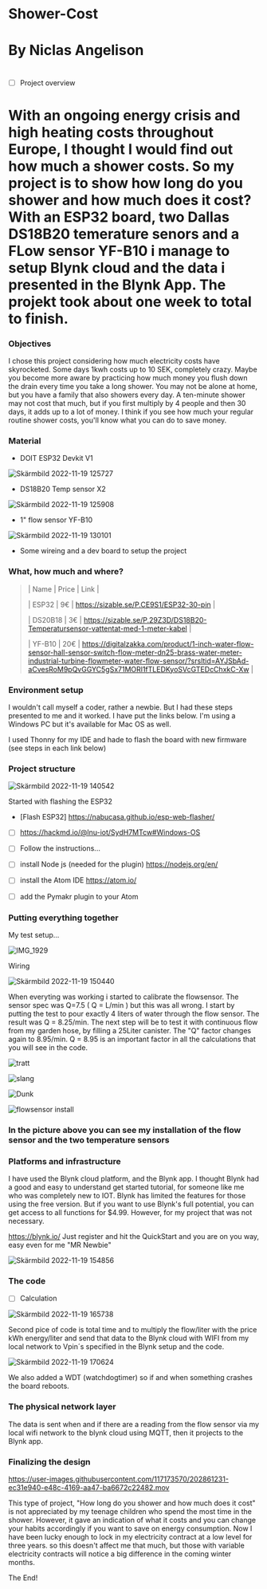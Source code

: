 # Shower-Cost

# By Niclas Angelison 

#
- [ ] Project overview


# With an ongoing energy crisis and high heating costs throughout Europe, I thought I would find out how much a shower costs. So my project is to show how long do you shower and how much does it cost? With an ESP32 board, two Dallas DS18B20 temerature senors and a FLow sensor YF-B10 i manage to setup Blynk cloud and the data i presented in the Blynk App. The projekt took about one week to total to finish.




### Objectives

I chose this project considering how much electricity costs have skyrocketed. Some days 1kwh costs up to 10 SEK, completely crazy.
Maybe you become more aware by practicing how much money you flush down the drain every time you take a long shower. You may not be alone at home, but you have a family that also showers every day. A ten-minute shower may not cost that much, but if you first multiply by 4 people and then 30 days, it adds up to a lot of money.
I think if you see how much your regular routine shower costs, you'll know what you can do to save money.


### Material

- DOIT ESP32 Devkit V1




![Skärmbild 2022-11-19 125727](https://user-images.githubusercontent.com/117173570/202850059-5dd53917-10b1-402a-92b8-18f4c1dbe2ef.jpg)




- DS18B20 Temp sensor X2






![Skärmbild 2022-11-19 125908](https://user-images.githubusercontent.com/117173570/202849840-674dd9f1-7c41-4529-ae35-b5451fa125ba.jpg)






- 1" flow sensor YF-B10







![Skärmbild 2022-11-19 130101](https://user-images.githubusercontent.com/117173570/202849848-ce1eab49-aaac-456a-8e72-28d9e9baada8.jpg)






- Some wireing and a dev board to setup the project






### What, how much and where?


>| Name      | Price | Link                                                                            | 
>
>| ESP32     |  9€   | https://sizable.se/P.CE9S1/ESP32-30-pin                                         |
>
>| DS20B18   |  3€   | https://sizable.se/P.29Z3D/DS18B20-Temperatursensor-vattentat-med-1-meter-kabel |
>
>| YF-B10    |  20€  | https://digitalzakka.com/product/1-inch-water-flow-sensor-hall-sensor-switch-flow-meter-dn25-brass-water-meter-industrial-turbine-flowmeter-water-flow-sensor/?srsltid=AYJSbAd-aCvesRoM9pQvGGYC5gSx71MORl1fTLEDKyoSVcGTEDcChxkC-Xw |    








### Environment setup

I wouldn't call myself a coder, rather a newbie. But I had these steps presented to me and it worked. I have put the links below. I'm using a Windows PC but it's available for Mac OS as well.

I used Thonny for my IDE and hade to flash the board with new firmware (see steps in each link below)

### Project structure

![Skärmbild 2022-11-19 140542](https://user-images.githubusercontent.com/117173570/202852295-fccae283-3cb1-423a-bc16-944f7931b7bd.jpg)

Started with flashing the ESP32

- [Flash ESP32] https://nabucasa.github.io/esp-web-flasher/

- [ ] https://hackmd.io/@lnu-iot/SydH7MTcw#Windows-OS

- [ ] Follow the instructions...
- [ ] install Node js (needed for the plugin) https://nodejs.org/en/ 
- [ ] install the Atom IDE https://atom.io/
- [ ] add the Pymakr plugin to your Atom 


### Putting everything together

My test setup...







![IMG_1929](https://user-images.githubusercontent.com/117173570/202854273-d760f703-521a-4939-a5b8-75c5c88df3b7.jpg)


Wiring

![Skärmbild 2022-11-19 150440](https://user-images.githubusercontent.com/117173570/202854520-8ad32562-a8c8-458a-a682-8abe8c72525a.jpg)


When everyting was working i started to calibrate the flowsensor. The sensor spec was Q=7.5 ( Q = L/min ) but this was all wrong.
I start by putting the test to pour exactly 4 liters of water through the flow sensor. The result was Q = 8.25/min.
The next step will be to test it with continuous flow from my garden hose, by filling a 25Liter canister. The "Q" factor changes again to 8.95/min. Q = 8.95 is an important factor in all the calculations that you will see in the code.



![tratt](https://user-images.githubusercontent.com/117173570/202855811-7633379f-3a44-42d7-aa95-4153dc59a25a.jpeg)





![slang](https://user-images.githubusercontent.com/117173570/202855828-8330dd8d-d589-462c-8197-7199d8849af4.jpeg)



![Dunk](https://user-images.githubusercontent.com/117173570/202855835-8d9ae25a-5ca5-4238-9055-560336b2616a.jpeg)

![flowsensor install](https://user-images.githubusercontent.com/117173570/202855843-89bbb11d-2a8e-4d8c-a1a7-5e8bbb06195b.jpeg)
### In the picture above you can see my installation of the flow sensor and the two temperature sensors



### Platforms and infrastructure

I have used the Blynk cloud platform, and the Blynk app. I thought Blynk had a good and easy to understand get started tutorial, for someone like me who was completely new to IOT. Blynk has limited the features for those using the free version. But if you want to use Blynk's full potential, you can get access to all functions for $4.99. However, for my project that was not necessary.

https://blynk.io/ Just register and hit the QuickStart and you are on you way, easy even for me "MR Newbie"


![Skärmbild 2022-11-19 154856](https://user-images.githubusercontent.com/117173570/202856801-fc92117f-8440-4cac-8a34-ae403a408b6a.jpg)




### The code


- [ ] Calculation

![Skärmbild 2022-11-19 165738](https://user-images.githubusercontent.com/117173570/202860056-0500b08a-4af7-43e0-96c9-1e1c1d061c6d.jpg)

   
Second pice of code is total time and to multiply the flow/liter with the price kWh energy/liter and send that data to the Blynk cloud with WIFI from my local network to Vpin´s specified in the Blynk setup and the code. 
   
![Skärmbild 2022-11-19 170624](https://user-images.githubusercontent.com/117173570/202860385-1ec50d50-d8f4-40a0-ada6-c212227a314d.jpg)

        
 We also added a WDT (watchdogtimer) so if and when something crashes the board reboots.
        
        
        
       


### The physical network layer

The data is sent when and if there are a reading from the flow sensor via my local wifi network to the blynk cloud using MQTT, then it projects to the Blynk app.

### Finalizing the design

https://user-images.githubusercontent.com/117173570/202861231-ec31e940-e48c-4169-aa47-ba6672c22482.mov



This type of project, "How long do you shower and how much does it cost" is not appreciated by my teenage children who spend the most time in the shower.
However, it gave an indication of what it costs and you can change your habits accordingly if you want to save on energy consumption. Now I have been lucky enough to lock in my electricity contract at a low level for three years. so this doesn't affect me that much, but those with variable electricity contracts will notice a big difference in the coming winter months.


The End!
